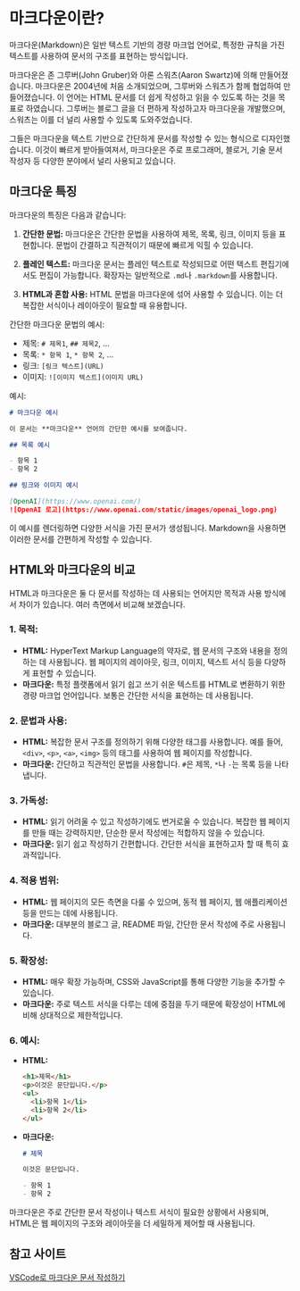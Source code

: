 # 마크다운이란?

마크다운(Markdown)은 일반 텍스트 기반의 경량 마크업 언어로, 특정한 규칙을 가진 텍스트를 사용하여 문서의 구조를 표현하는 방식입니다.

마크다운은 존 그루버(John Gruber)와 아론 스워츠(Aaron Swartz)에 의해 만들어졌습니다. 마크다운은 2004년에 처음 소개되었으며, 그루버와 스워츠가 함께 협업하여 만들어졌습니다. 이 언어는 HTML 문서를 더 쉽게 작성하고 읽을 수 있도록 하는 것을 목표로 하였습니다. 그루버는 블로그 글을 더 편하게 작성하고자 마크다운을 개발했으며, 스워츠는 이를 더 널리 사용할 수 있도록 도와주었습니다.

그들은 마크다운을 텍스트 기반으로 간단하게 문서를 작성할 수 있는 형식으로 디자인했습니다. 이것이 빠르게 받아들여져서, 마크다운은 주로 프로그래머, 블로거, 기술 문서 작성자 등 다양한 분야에서 널리 사용되고 있습니다.

## 마크다운 특징

마크다운의 특징은 다음과 같습니다:

1. **간단한 문법:** 마크다운은 간단한 문법을 사용하여 제목, 목록, 링크, 이미지 등을 표현합니다. 문법이 간결하고 직관적이기 때문에 빠르게 익힐 수 있습니다.

2. **플레인 텍스트:** 마크다운 문서는 플레인 텍스트로 작성되므로 어떤 텍스트 편집기에서도 편집이 가능합니다. 확장자는 일반적으로 `.md`나 `.markdown`를 사용합니다.

3. **HTML과 혼합 사용:** HTML 문법을 마크다운에 섞어 사용할 수 있습니다. 이는 더 복잡한 서식이나 레이아웃이 필요할 때 유용합니다.

간단한 마크다운 문법의 예시:

- 제목: `# 제목1`, `## 제목2`, ...
- 목록: `* 항목 1`, `* 항목 2`, ...
- 링크: `[링크 텍스트](URL)`
- 이미지: `![이미지 텍스트](이미지 URL)`

예시:

```markdown
# 마크다운 예시

이 문서는 **마크다운** 언어의 간단한 예시를 보여줍니다.

## 목록 예시

- 항목 1
- 항목 2

## 링크와 이미지 예시

[OpenAI](https://www.openai.com/)
![OpenAI 로고](https://www.openai.com/static/images/openai_logo.png)
```

이 예시를 렌더링하면 다양한 서식을 가진 문서가 생성됩니다. Markdown을 사용하면 이러한 문서를 간편하게 작성할 수 있습니다.

## HTML와 마크다운의 비교

HTML과 마크다운은 둘 다 문서를 작성하는 데 사용되는 언어지만 목적과 사용 방식에서 차이가 있습니다. 여러 측면에서 비교해 보겠습니다.

### 1. **목적:**

- **HTML:** HyperText Markup Language의 약자로, 웹 문서의 구조와 내용을 정의하는 데 사용됩니다. 웹 페이지의 레이아웃, 링크, 이미지, 텍스트 서식 등을 다양하게 표현할 수 있습니다.
- **마크다운:** 특정 플랫폼에서 읽기 쉽고 쓰기 쉬운 텍스트를 HTML로 변환하기 위한 경량 마크업 언어입니다. 보통은 간단한 서식을 표현하는 데 사용됩니다.

### 2. **문법과 사용:**

- **HTML:** 복잡한 문서 구조를 정의하기 위해 다양한 태그를 사용합니다. 예를 들어, `<div>`, `<p>`, `<a>`, `<img>` 등의 태그를 사용하여 웹 페이지를 작성합니다.
- **마크다운:** 간단하고 직관적인 문법을 사용합니다. `#`은 제목, `*`나 `-`는 목록 등을 나타냅니다.

### 3. **가독성:**

- **HTML:** 읽기 어려울 수 있고 작성하기에도 번거로울 수 있습니다. 복잡한 웹 페이지를 만들 때는 강력하지만, 단순한 문서 작성에는 적합하지 않을 수 있습니다.
- **마크다운:** 읽기 쉽고 작성하기 간편합니다. 간단한 서식을 표현하고자 할 때 특히 효과적입니다.

### 4. **적용 범위:**

- **HTML:** 웹 페이지의 모든 측면을 다룰 수 있으며, 동적 웹 페이지, 웹 애플리케이션 등을 만드는 데에 사용됩니다.
- **마크다운:** 대부분의 블로그 글, README 파일, 간단한 문서 작성에 주로 사용됩니다.

### 5. **확장성:**

- **HTML:** 매우 확장 가능하며, CSS와 JavaScript를 통해 다양한 기능을 추가할 수 있습니다.
- **마크다운:** 주로 텍스트 서식을 다루는 데에 중점을 두기 때문에 확장성이 HTML에 비해 상대적으로 제한적입니다.

### 6. **예시:**

- **HTML:**

  ```html
  <h1>제목</h1>
  <p>이것은 문단입니다.</p>
  <ul>
    <li>항목 1</li>
    <li>항목 2</li>
  </ul>
  ```

- **마크다운:**

  ```markdown
  # 제목

  이것은 문단입니다.

  - 항목 1
  - 항목 2
  ```

마크다운은 주로 간단한 문서 작성이나 텍스트 서식이 필요한 상황에서 사용되며, HTML은 웹 페이지의 구조와 레이아웃을 더 세밀하게 제어할 때 사용됩니다.

## 참고 사이트

[VSCode로 마크다운 문서 작성하기](https://dowhati1.tistory.com/63)